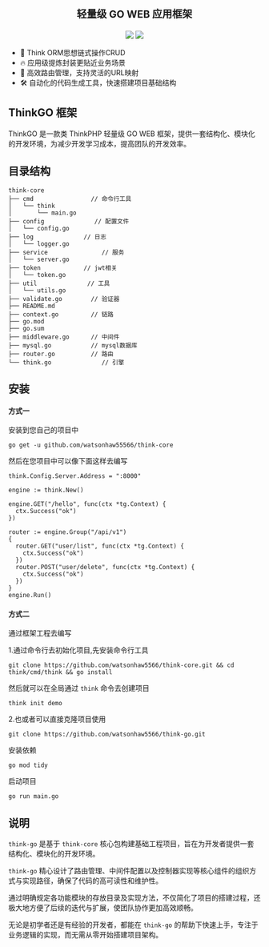<p align="center" style="font-weight:bold;font-size:20px;padding-top:5px;">轻量级 GO WEB 应用框架</p>

<p align="center">
    <img src="https://img.shields.io/github/v/release/watsonhaw5566/think-core.svg?style=flat-square">
    <img src="https://pkg.go.dev/badge/github.com/watsonahaw5566/think-core?status.svg">
  <br>
</p>

- 💪 Think ORM思想链式操作CRUD
- 🔥 应用级提炼封装更贴近业务场景
- 🚀 高效路由管理，支持灵活的URL映射
- 🛠️ 自动化的代码生成工具，快速搭建项目基础结构

## ThinkGO 框架

ThinkGO 是一款类 ThinkPHP 轻量级 GO WEB 框架，提供一套结构化、模块化的开发环境，为减少开发学习成本，提高团队的开发效率。

## 目录结构

```
think-core
├── cmd                // 命令行工具
│   └── think
│       └── main.go
├── config              // 配置文件
│   └── config.go
├── log              // 日志
│   └── logger.go
├── service               // 服务
│   └── server.go
├── token            // jwt相关
│   └── token.go
├── util              // 工具
│   └── utils.go
├── validate.go        // 验证器
├── README.md
├── context.go         // 链路
├── go.mod
├── go.sum
├── middleware.go      // 中间件
├── mysql.go           // mysql数据库
├── router.go          // 路由
└── think.go              // 引擎
```

## 安装

#### 方式一

安装到您自己的项目中

```
go get -u github.com/watsonhaw55566/think-core
```

然后在您项目中可以像下面这样去编写

```
think.Config.Server.Address = ":8000"

engine := think.New()

engine.GET("/hello", func(ctx *tg.Context) {
  ctx.Success("ok")
})

router := engine.Group("/api/v1")
{
  router.GET("user/list", func(ctx *tg.Context) {
    ctx.Success("ok")
  })
  router.POST("user/delete", func(ctx *tg.Context) {
    ctx.Success("ok")
  })
}
engine.Run()
```

#### 方式二

通过框架工程去编写

1.通过命令行去初始化项目,先安装命令行工具

```
git clone https://github.com/watsonhaw5566/think-core.git && cd think/cmd/think && go install
```

然后就可以在全局通过 ``think`` 命令去创建项目

```
think init demo
```

2.也或者可以直接克隆项目使用

```
git clone https://github.com/watsonhaw5566/think-go.git
```

安装依赖

```
go mod tidy
```

启动项目

```
go run main.go
```

## 说明

``think-go`` 是基于 ``think-core`` 核心包构建基础工程项目，旨在为开发者提供一套结构化、模块化的开发环境。

``think-go`` 精心设计了路由管理、中间件配置以及控制器实现等核心组件的组织方式与实现路径，确保了代码的高可读性和维护性。

通过明确规定各功能模块的存放目录及实现方法，不仅简化了项目的搭建过程，还极大地方便了后续的迭代与扩展，使团队协作更加高效顺畅。

无论是初学者还是有经验的开发者，都能在 ``think-go`` 的帮助下快速上手，专注于业务逻辑的实现，而无需从零开始搭建项目架构。
